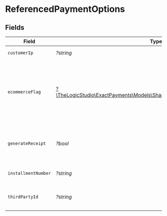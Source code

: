 # ReferencedPaymentOptions


## Fields

| Field                                                                                                                                | Type                                                                                                                                 | Required                                                                                                                             | Description                                                                                                                          | Example                                                                                                                              |
| ------------------------------------------------------------------------------------------------------------------------------------ | ------------------------------------------------------------------------------------------------------------------------------------ | ------------------------------------------------------------------------------------------------------------------------------------ | ------------------------------------------------------------------------------------------------------------------------------------ | ------------------------------------------------------------------------------------------------------------------------------------ |
| `customerIp`                                                                                                                         | *?string*                                                                                                                            | :heavy_minus_sign:                                                                                                                   | IP of the customer.                                                                                                                  | 138.84.54.82                                                                                                                         |
| `ecommerceFlag`                                                                                                                      | [?\TheLogicStudio\ExactPayments\Models\Shared\ReferencedPaymentEcommerceFlag](../../models/shared/ReferencedPaymentEcommerceFlag.md) | :heavy_minus_sign:                                                                                                                   | Used to classify the style of transaction being performed. 2 = Recurring, 3 = Installment.                                           |                                                                                                                                      |
| `generateReceipt`                                                                                                                    | *?bool*                                                                                                                              | :heavy_minus_sign:                                                                                                                   | Receipt generated or not will be shown in `true` or `false`.                                                                         | true                                                                                                                                 |
| `installmentNumber`                                                                                                                  | *?string*                                                                                                                            | :heavy_minus_sign:                                                                                                                   | Number for the installment.                                                                                                          | 12                                                                                                                                   |
| `thirdPartyId`                                                                                                                       | *?string*                                                                                                                            | :heavy_minus_sign:                                                                                                                   | Identification number of the third party.                                                                                            | partyid123                                                                                                                           |